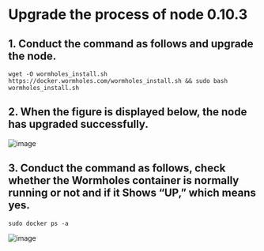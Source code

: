 # Upgrade the process of node 0.10.3
## 1. Conduct the command as follows and upgrade the node.
```
wget -O wormholes_install.sh https://docker.wormholes.com/wormholes_install.sh && sudo bash wormholes_install.sh
```
## 2. When the figure is displayed below, the node has upgraded successfully.
  ![image](https://user-images.githubusercontent.com/35629804/207285796-fdd49d9f-63d2-4de1-9084-0bbf43ebe097.png)
## 3. Conduct the command as follows, check whether the Wormholes container is normally running or not and if it Shows “UP,” which means yes.
```
sudo docker ps -a
```
  ![image](https://user-images.githubusercontent.com/35629804/207286067-c0a97141-540f-4b62-9e68-2c9314f1469e.png)
